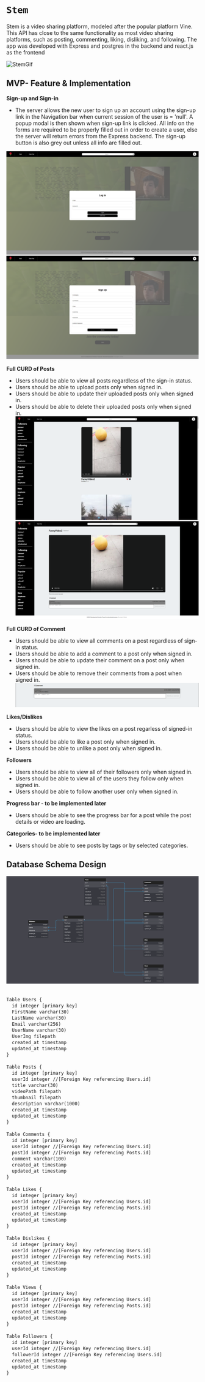# `Stem`

Stem is a video sharing platform, modeled after the popular platform Vine. This API has close to the same functionality as most video sharing platforms, such as posting, commenting, liking, disliking, and following. The app was developed with Express and postgres in the backend and react.js as the frontend

![StemGif](img/Stem.gif)

## MVP- Feature & Implementation

**Sign-up and Sign-in**
* The server allows the new user to sign up an account using the sign-up link in the Navigation bar when current session of the user is = 'null'. A popup modal is then shown when sign-up link is clicked. All info on the forms are required to be properly filled out in order to create a user, else the server will return errors from the Express backend. The sign-up button is also grey out unless all info are filled out.

![Login](img/Login.png)
![SignUp](img/SignUp.png)

**Full CURD of Posts**
* Users should be able to view all posts regardless of the sign-in status.
* Users should be able to upload posts only when signed in.
* Users should be able to update their uploaded posts only when signed in.
* Users should be able to delete their uploaded posts only when signed in.
![Feed](img/FeedPage.png)
![PostDetailPage](img/PostDetailPage.png)

**Full CURD of Comment**
* Users should be able to view all comments on a post regardless of sign-in status.
* Users should be able to add a comment to a post only when signed in.
* Users should be able to update their comment on a post only when signed in.
* Users should be able to remove their comments from a post when signed in.
![Comment](img/Comments.png)

**Likes/Dislikes**
* Users should be able to view the likes on a post regarless of signed-in status.
* Users should be able to like a post only when signed in.
* Users should be able to unlike a post only when signed in.

**Followers**
* Users should be able to view all of their followers only when signed in.
* Users should be able to view all of the users they follow only when signed in.
* Users should be able to follow another user only when signed in.

**Progress bar - to be implemented later**
* Users should be able to see the progress bar for a post while the post details or video are loading.


**Categories- to be implemented later**
* Users should be able to see posts by tags or by selected categories.


## Database Schema Design

![db-schema]

[db-schema]: stemdb.png
```

Table Users {
  id integer [primary key]
  FirstName varchar(30)
  LastName varchar(30)
  Email varchar(256)
  UserName varchar(30)
  UserImg filepath
  created_at timestamp
  updated_at timestamp
}

Table Posts {
  id integer [primary key]
  userId integer //[Foreign Key referencing Users.id]
  title varchar(30)
  videoPath filepath
  thumbnail filepath
  description varchar(1000)
  created_at timestamp
  updated_at timestamp
}

Table Comments {
  id integer [primary key]
  userId integer //[Foreign Key referencing Users.id]
  postId integer //[Foreign Key referencing Posts.id]
  comment varchar(100)
  created_at timestamp
  updated_at timestamp
}

Table Likes {
  id integer [primary key]
  userId integer //[Foreign Key referencing Users.id]
  postId integer //[Foreign Key referencing Posts.id]
  created_at timestamp
  updated_at timestamp
}

Table Dislikes {
  id integer [primary key]
  userId integer //[Foreign Key referencing Users.id]
  postId integer //[Foreign Key referencing Posts.id]
  created_at timestamp
  updated_at timestamp
}

Table Views {
  id integer [primary key]
  userId integer //[Foreign Key referencing Users.id]
  postId integer //[Foreign Key referencing Posts.id]
  created_at timestamp
  updated_at timestamp
}

Table Followers {
  id integer [primary key]
  userId integer //[Foreign Key referencing Users.id]
  followerId integer //[Foreign Key referencing Users.id]
  created_at timestamp
  updated_at timestamp
}


```

